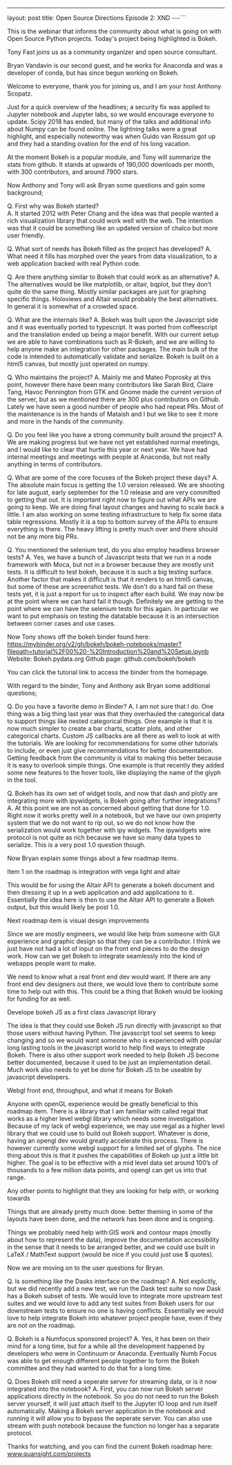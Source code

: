---
layout: post
title: Open Source Directions Episode 2: XND
---```

This is the webinar that informs the community about what is going on with Open Source Python projects.  Today's project being highlighted is Bokeh.

Tony Fast joins us as a community organizer and open source consultant.

Bryan Vandavin is our second guest, and he works for Anaconda and was a developer of conda, but has since begun working on Bokeh.

Welcome to everyone, thank you for joining us, and I am your host Anthony Scopatz.

Just for a quick overview of the headlines; a security fix was applied to Jupyter notebook and Jupyter labs, so we would encourage everyone to update.  Scipy 2018 has ended, but many of the talks and additional info about Numpy can be found online.  The lightning talks were a great highlight, and especially noteworthy was when Guido van Rossum got up and they had a standing ovation for the end of his long vacation.

At the moment Bokeh is a popular module, and Tony will summarize the stats from github.  It stands at upwards of 190,000 downloads per month, with 300 contributors, and around 7900 stars.  

Now Anthony and Tony will ask Bryan some questions and gain some background; 

Q. First why was Bokeh started?  
  A. It started 2012 with Peter Chang and the idea was that people wanted a rich visualization library that could work well with the web.  The intention was that it could be something like an updated version of chalco but more user friendly.  

Q. What sort of needs has Bokeh filled as the project has developed?
  A. What need it fills has morphed over the years from data visualization, to a web application backed with real Python code.  

Q. Are there anything similar to Bokeh that could work as an alternative?
  A. The alternatives would be like matplotlib, or altair, bqplot, but they don’t quite do the same thing.  Mostly similar packages are just for graphing specific things.  Holoviews and Altair would probably the best alternatives.  In general it is somewhat of a crowded space.

Q. What are the internals like?
  A. Bokeh was built upon the Javascript side and it was eventually ported to typescript. It was ported from coffeescript and the translation ended up being a major benefit.  With our current setup we are able to have combinations such as R-Bokeh, and we are willing to help anyone make an integration for other packages.  The main bulk of the code is intended to automatically validate and serialize. Bokeh is built on a html5 canvas, but mostly just operated on numpy.

Q. Who maintains the project?
  A. Mainly me and Mateo Poprosky at this point, however there have been many contributors like Sarah Bird, Claire Tang, Havoc Pennington from GTK and Gnome made the current version of the server, but as we mentioned there are 300 plus contributors on Github. Lately we have seen a good number of people who had repeat PRs.  Most of the maintenance is in the hands of Mataish and I but we like to see it more and more in the hands of the community.  

Q. Do you feel like you have a strong community built around the project?
  A. We are making progress but we have not yet established normal meetings, and I would like to clear that hurtle this year or next year. We have had internal meetings and meetings with people at Anaconda, but not really anything in terms of contributors.

Q. What are some of the core focuses of the Bokeh project these days?
  A. The absolute main focus is getting the 1.0 version released. We are shooting for late august, early september for the 1.0 release and are very committed to getting that out.  It is important right now to figure out what APIs we are going to keep. We are doing final layout changes and having to scale back a little.  I am also working on some testing infrastructure to help fix some data table regressions.  Mostly it is a top to bottom survey of the APIs to ensure everything is there. The heavy lifting is pretty much over and there should not be any more big PRs.

Q. You mentioned the selenium test, do you also employ headless browser tests?
  A. Yes, we have a bunch of Javascript tests that we run in a node framework with Moca, but not in a browser because they are mostly unit tests.  It is difficult to test bokeh, because it is such a big testing surface. Another factor that makes it difficult is that it renders to an html5 canvas, but some of these are screenshot tests.  We don't do a hard fail on these tests yet, it is just a report for us to inspect after each build.  We may now be at the point where we can hard fail it though.  Definitely we are getting to the point where we can have the selenium tests for this again.  In particular we want to put emphasis on testing the datatable because it is an intersection between corner cases and use cases.

Now Tony shows off the bokeh binder found here: https://mybinder.org/v2/gh/bokeh/bokeh-notebooks/master?filepath=tutorial%2F00%20-%20Introduction%20and%20Setup.ipynb
Website: Bokeh.pydata.org 
Github page: github.com/bokeh/bokeh

You can click the tutorial link to access the binder from the homepage.

With regard to the binder, Tony and Anthony ask Bryan some additional questions;

Q. Do you have a favorite demo in Binder?
  A. I am not sure that I do. One thing was a big thing last year was that they overhauled the categorical data to support things like nested categorical things.  One example is that it is now much simpler to create a bar charts, scatter plots, and other categorical charts.  Custom JS callbacks are all there as well to look at with the tutorials.  We are looking for recommendations for some other tutorials to include, or even just give recommendations for better documentation.  Getting feedback from the community is vital to making this better because it is easy to overlook simple things.  One example is that recently they added some new features to the hover tools, like displaying the name of the glyph in the tool.  

Q. Bokeh has its own set of widget tools, and now that dash and plotly are integrating more with ipywidgets, is Bokeh going after further integrations?
  A. At this point we are not as concerned about getting that done for 1.0.  Right now it works pretty well in a notebook, but we have our own property system that we do not want to rip out, so we do not know how the serialization would work together with ipy widgets.  The ipywidgets wire protocol is not quite as rich because we have so many data types to serialize. This is a very post 1.0 question though.

Now Bryan explain some things about a few roadmap items.

Item 1 on the roadmap is integration with vega light and altair

  This would be for using the Altair API to generate a bokeh document and then dressing it up in a web application and add applications to it. Essentially the idea here is then to use the Altair API to generate a Bokeh output, but this would likely be post 1.0.

Next roadmap item is visual design improvements

  Since we are mostly engineers, we would like help from someone with GUI experience and graphic design so that they can be a contributor.  I think we just have not had a lot of input on the front end pieces to do the design work. How can we get Bokeh to integrate seamlessly into the kind of webapps people want to make.

  We need to know what a real front end dev would want.  If there are any front end dev designers out there, we would love them to contribute some time to help out with this.  This could be a thing that Bokeh would be looking for funding for as well.

Develope bokeh JS as a first class Javascript library

  The idea is that they could use Bokeh JS run directly with javascript so that those users without having Python.  The javascript tool set seems to keep changing and so we would want someone who is experienced with popular long lasting tools in the javascript world to help find ways to integrate Bokeh.  There is also other support work needed to help Bokeh JS become better documented, because it used to be just an implementation detail.  Much work also needs to yet be done for Bokeh JS to be useable by javascript developers.

Webgl front end, throughput, and what it means for Bokeh

  Anyone with openGL experience would be greatly beneficial to this roadmap item. There is a library that I am familiar with called regal that works as a higher level webgl library which needs some investigation.  Because of my lack of webgl experience, we may use regal as a higher level library that we could use to build out Bokeh support.  Whatever is done, having an opengl dev would greatly accelerate this process.  There is however currently some webgl support for a limited set of glyphs. The nice thing about this is that it pushes the capabilities of Bokeh up just a little bit higher. The goal is to be effective with a mid level data set around 100’s of thousands to a few million data points, and opengl can get us into that range.

Any other points to highlight that they are looking for help with, or working towards

  Things that are already pretty much done: better theming in some of the layouts have been done, and the network has been done and is ongoing.

  Things we probably need help with:GIS work and contour maps (mostly about how to represent the data), improve the documentation accessibility in the sense that it needs to be arranged better, and we could use built in LaTeX / MathText support (would be nice if you could just use $ quotes).

Now we are moving on to the user questions for Bryan.

Q. Is something like the Dasks interface on the roadmap?
  A. Not explicitly, but we did recently add a new test, we run the Dask test suite so now Dask has a Bokeh subset of tests. We would love to integrate more upstream test suites and we would love to add any test suites from Bokeh users for our downstream tests to ensure no one is having conflicts. Essentially we would love to help integrate Bokeh into whatever project people have, even if they are not on the roadmap.

Q. Bokeh is a Numfocus sponsored project?
  A. Yes, it has been on their mind for a long time, but for a while all the development happened by developers who were in Continuum or Anaconda. Eventually Numb Focus was able to get enough different people together to form the Bokeh committee and they had wanted to do that for a long time.

Q. Does Bokeh still need a seperate server for streaming data, or is it now integrated into the notebook?
  A. First, you can now run Bokeh server applications directly in the notebook. So you do not need to run the Bokeh server yourself, it will just attach itself to the Jupyter IO loop and run itself automatically.  Making a Bokeh server application in the notebook and running it will allow you to bypass the seperate server.  You can also use stream with push notebook because the function no longer has a separate protocol.

Thanks for watching, and you can find the current Bokeh roadmap here: www.quansight.com/projects 
